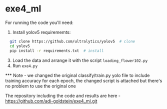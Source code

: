 # exe4_ml

For running the code you'll need:

1. Install yolov5 requirememts:
```bash
  git clone https://github.com/ultralytics/yolov5  # clone
  cd yolov5
  pip install -r requirements.txt  # install
```
3. Load the data and arrange it with the script `loading_flower102.py`
4. Run `exe4.py`

*** Note - we changed the original classify/train.py yolo file to include training accuracy for each epoch, the changed script is attached but there's no problem to use the original one 

The repository including the code and results are here - https://github.com/adi-goldstein/exe4_ml.git
